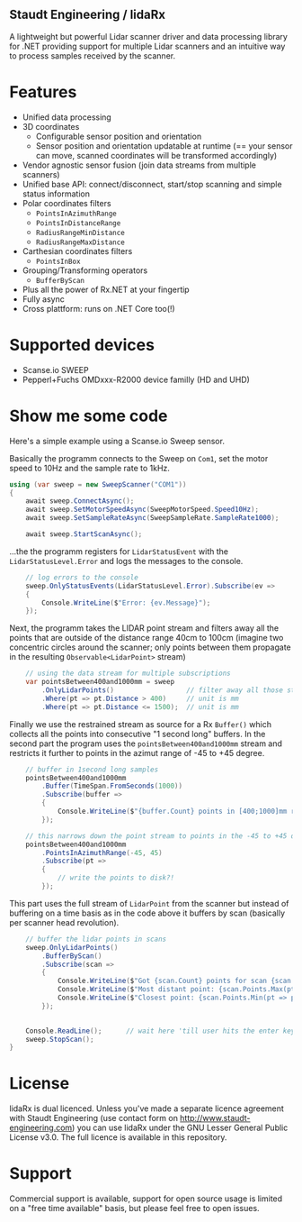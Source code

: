 Staudt Engineering / lidaRx
---------------------------

A lightweight but powerful Lidar scanner driver and data processing library for 
.NET providing support for multiple Lidar scanners and an intuitive way to process 
samples received by the scanner. 

Features
========

- Unified data processing
- 3D coordinates 
	- Configurable sensor position and orientation
	- Sensor position and orientation updatable at runtime (== your sensor can move, scanned coordinates will be transformed accordingly)
- Vendor agnostic sensor fusion (join data streams from multiple scanners)
- Unified base API: connect/disconnect, start/stop scanning and simple status information
- Polar coordinates filters
	- `PointsInAzimuthRange`
	- `PointsInDistanceRange`
	- `RadiusRangeMinDistance`
	- `RadiusRangeMaxDistance`
- Carthesian coordinates filters
	- `PointsInBox`
- Grouping/Transforming operators
	- `BufferByScan`
- Plus all the power of Rx.NET at your fingertip
- Fully async
- Cross plattform: runs on .NET Core too(!)

Supported devices
=================

- Scanse.io SWEEP
- Pepperl+Fuchs OMDxxx-R2000 device familly (HD and UHD)

Show me some code
=================

Here's a  simple example using a Scanse.io Sweep sensor. 

Basically the programm connects to the Sweep on `Com1`, set the motor speed to 10Hz and the sample rate to 1kHz.

```csharp
using (var sweep = new SweepScanner("COM1"))
{
    await sweep.ConnectAsync();
    await sweep.SetMotorSpeedAsync(SweepMotorSpeed.Speed10Hz);
    await sweep.SetSampleRateAsync(SweepSampleRate.SampleRate1000);

	await sweep.StartScanAsync();
```

...the the programm registers for `LidarStatusEvent` with the `LidarStatusLevel.Error` and logs the
messages to the console.

```csharp
	// log errors to the console
	sweep.OnlyStatusEvents(LidarStatusLevel.Error).Subscribe(ev =>
	{
		Console.WriteLine($"Error: {ev.Message}");
	});
```

Next, the programm takes the LIDAR point stream and filters away all the points that are outside of the distance
range 40cm to 100cm (imagine two concentric circles around the scanner; only points between them propagate in the
resulting `Observable<LidarPoint>` stream)

```csharp
    // using the data stream for multiple subscriptions
    var pointsBetween400and1000mm = sweep
		.OnlyLidarPoints()					// filter away all those status messages
        .Where(pt => pt.Distance > 400)		// unit is mm
		.Where(pt => pt.Distance <= 1500);	// unit is mm
```

Finally we use the restrained stream as source for a Rx `Buffer()` which collects all the points into consecutive
"1 second long" buffers. In the second part the program uses the `pointsBetween400and1000mm` stream and restricts 
it further to points in the azimut range of -45 to +45 degree.

```csharp
    // buffer in 1second long samples
    pointsBetween400and1000mm
        .Buffer(TimeSpan.FromSeconds(1000))
        .Subscribe(buffer =>
        {
            Console.WriteLine($"{buffer.Count} points in [400;1000]mm range per second");
        });

    // this narrows down the point stream to points in the -45 to +45 degree range
    pointsBetween400and1000mm
        .PointsInAzimuthRange(-45, 45)
        .Subscribe(pt =>
        {
            // write the points to disk?!
        });
```

This part uses the full stream of `LidarPoint` from the scanner but instead of buffering on a time basis as in
the code above it buffers by scan (basically per scanner head revolution).

```csharp
    // buffer the lidar points in scans
    sweep.OnlyLidarPoints()
        .BufferByScan()
        .Subscribe(scan =>
        {
            Console.WriteLine($"Got {scan.Count} points for scan {scan.Scan}");
            Console.WriteLine($"Most distant point: {scan.Points.Max(pt => pt.Distance)}mm");
            Console.WriteLine($"Closest point: {scan.Points.Min(pt => pt.Distance)}mm");
        });

	
	Console.ReadLine();      // wait here 'till user hits the enter key
	sweep.StopScan();
}
```

License
=======

lidaRx is dual licenced. Unless you've made a separate licence agreement with
Staudt Engineering (use contact form on http://www.staudt-engineering.com) you
can use lidaRx under the GNU Lesser General Public License v3.0. The full 
licence is available in this repository.

Support
=======

Commercial support is available, support for open source usage is limited on a 
"free time available" basis, but please feel free to open issues.